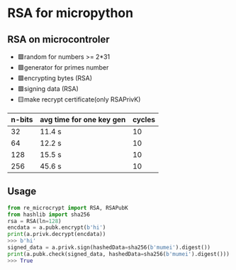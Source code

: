 # RSA for micropython
## RSA on microcontroler
+ 🟩random for numbers >= 2*31
+ 🟩generator for primes number
+ 🟩encrypting bytes (RSA)
+ 🟩signing data (RSA)
+ 🟨make recrypt certificate(only RSAPrivK)

| n-bits | avg time for one key gen | cycles |
| --- | --- | --- |
| 32 | 11.4 s | 10 |
| 64 | 12.2 s | 10 |
| 128 | 15.5 s | 10 |
| 256 | 45.6 s | 10 |

## Usage
```python
from re_microcrypt import RSA, RSAPubK
from hashlib import sha256
rsa = RSA(ln=128)
encdata = a.pubk.encrypt(b'hi')
print(a.privk.decrypt(encdata))
>>> b'hi'
signed_data = a.privk.sign(hashedData=sha256(b'mumei').digest())
print(a.pubk.check(signed_data, hashedData=sha256(b'mumei').digest()))
>>> True
```
